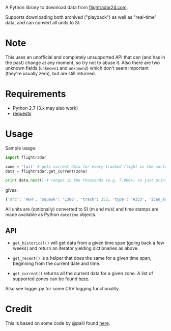 A Python library to download data from [flightradar24.com](http://www.flightradar24.com/).

Supports downloading both archived ("playback") as well as "real-time" data, and can convert
all units to SI.

# Note

This uses an unofficial and completely unsupported API that can (and has in the past) change at any moment, so try not to abuse it.
Also there are two unknown fields (`unknown1` and `unknown2`) which don't seem important (they're usually zero), but
are still returned.

# Requirements

* Python 2.7 (3.x may also work)
* [requests](http://docs.python-requests.org/en/latest/)

# Usage

Sample usage:

```python
import flightradar

zone = 'full' # gets current data for every tracked flight in the world!
data = flightradar.get_current(zone)

print data.next() # ranges in the thousands (e.g. 7,000+) so just print the first flight
```

gives:

```python
{'src': 'HGH', 'squawk': '1306', 'track': 253, 'type': 'A333', 'icao_addr': '78012D', 'reg_num': 'B-HLJ', 'long': 115.46, 'unknown2': 0, 'dest': 'HKG', 'radar': 'T-VHHH21', 'unknown1': 0, 'callsign': 'HDA623', 'time': datetime.datetime(2014, 6, 15, 20, 35, 23), 'flight_num': 'KA623', 'lat': 22.62, 'alt': 8092.4400000000005, 'time_epoch': 1402882523, 'speed': 240.759999792, 'id': '395791a', 'vert_speed': -12.354560000000001}
```

All units are (optionally) converted to SI (m and m/s) and time stamps are made available as Python `datetime` objects.

## API

* `get_historical()` will get data from a given time span (going back a few weeks) and return an iterator yielding dictionaries as above.

* `get_recent()` is a helper that does the same for a given time span, beginning from the current date and time.

* `get_current()` returns all the current data for a given zone. A list of supported zones can be found [here](http://www.flightradar24.com/js/zones.js.php).

Also see logger.py for some CSV logging functionality.

# Credit

This is based on some code by @palli found [here](https://github.com/palli/monitor-iceland/blob/master/scripts/dataminers/flightradar24.com.py).
